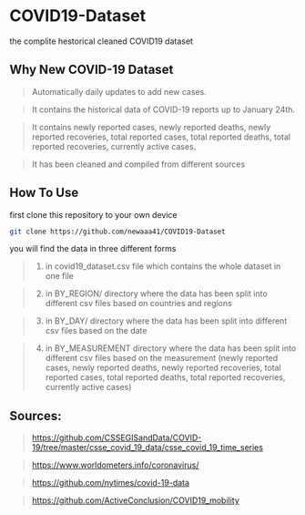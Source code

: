 # COVID19-Dataset

the complite hestorical cleaned COVID19 dataset

## Why New COVID-19 Dataset

> Automatically daily updates to add new cases.

> It contains the historical data of COVID-19 reports up to January 24th.

> It contains newly reported cases, newly reported deaths, newly reported recoveries, total reported cases, total reported deaths, total reported recoveries, currently active cases.

> It has been cleaned and compiled from different sources

## How To Use

first clone this repository to your own device

```bash
git clone https://github.com/newaaa41/COVID19-Dataset
```

you will find the data in three different forms

> 1.  in covid19_dataset.csv file which contains the whole dataset in one file

> 2.  in BY_REGION/ directory where the data has been split into different csv files based on countries and regions

> 3.  in BY_DAY/ directory where the data has been split into different csv files based on the date

> 4.  in BY_MEASUREMENT directory where the data has been split into different csv files based on the measurement (newly reported cases, newly reported deaths, newly reported recoveries, total reported cases, total reported deaths, total reported recoveries, currently active cases)

## Sources:

> https://github.com/CSSEGISandData/COVID-19/tree/master/csse_covid_19_data/csse_covid_19_time_series

> https://www.worldometers.info/coronavirus/

> https://github.com/nytimes/covid-19-data

> https://github.com/ActiveConclusion/COVID19_mobility
